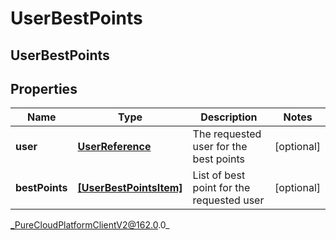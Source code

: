 # UserBestPoints

## UserBestPoints

## Properties

|Name | Type | Description | Notes|
|------------ | ------------- | ------------- | -------------|
| **user** | [**UserReference**](UserReference) | The requested user for the best points | [optional] |
| **bestPoints** | [**[UserBestPointsItem]**](UserBestPointsItem) | List of best point for the requested user | [optional] |



_PureCloudPlatformClientV2@162.0.0_

